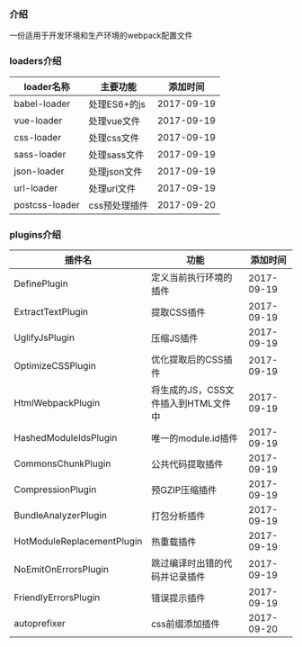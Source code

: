 ### 介绍
一份适用于开发环境和生产环境的webpack配置文件

### loaders介绍

|loader名称        |主要功能         |添加时间    |
| ---------------- | ------------- | --------- |
|babel-loader      |处理ES6+的js    |2017-09-19|
|vue-loader        |处理vue文件     |2017-09-19|
|css-loader        |处理css文件     |2017-09-19|
|sass-loader       |处理sass文件    |2017-09-19|
|json-loader       |处理json文件    |2017-09-19|
|url-loader        |处理url文件     |2017-09-19|
|postcss-loader    |css预处理插件   |2017-09-20|

### plugins介绍

| 插件名 | 功能 | 添加时间 |
| ---------------- | ------------- | --------- |
| DefinePlugin | 定义当前执行环境的插件 | 2017-09-19 |
| ExtractTextPlugin | 提取CSS插件 | 2017-09-19 |
| UglifyJsPlugin | 压缩JS插件 | 2017-09-19 |
| OptimizeCSSPlugin | 优化提取后的CSS插件 | 2017-09-19 |
| HtmlWebpackPlugin | 将生成的JS，CSS文件插入到HTML文件中 | 2017-09-19 |
| HashedModuleIdsPlugin | 唯一的module.id插件 | 2017-09-19 |
| CommonsChunkPlugin | 公共代码提取插件 | 2017-09-19 |
| CompressionPlugin | 预GZIP压缩插件 | 2017-09-19 |
| BundleAnalyzerPlugin | 打包分析插件 | 2017-09-19 |
| HotModuleReplacementPlugin | 热重载插件 | 2017-09-19 |
| NoEmitOnErrorsPlugin | 跳过编译时出错的代码并记录插件 | 2017-09-19 |
| FriendlyErrorsPlugin | 错误提示插件 | 2017-09-19 |
| autoprefixer | css前缀添加插件 | 2017-09-20 |